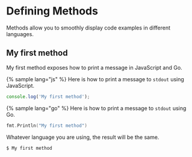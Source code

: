 # Defining Methods

Methods allow you to smoothly display code examples in different languages.

## My first method

My first method exposes how to print a message in JavaScript and Go.

{% sample lang="js" %}
Here is how to print a message to `stdout` using JavaScript.

```js
console.log('My first method');
```

{% sample lang="go" %}
Here is how to print a message to `stdout` using Go.

```go
fmt.Println("My first method")
```

Whatever language you are using, the result will be the same.

```bash
$ My first method
```

